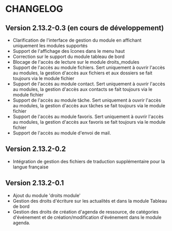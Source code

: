 CHANGELOG
=========

Version 2.13.2-0.3 (en cours de développement)
----------------------------------------------

 - Clarification de l'interface de gestion du module en affichant uniquement les modules supportés
 - Support de l'affichage des îcones dans le menu haut
 - Correction sur le support du module tableau de bord
 - Blocage de l'accès de lecture sur le module droits_modules
 - Support de l'accès au module fichiers. Sert uniquement à ouvrir l'accès au modules, la gestion d'accès aux fichiers et aux dossiers se fait toujours via le module fichier
 - Support de l'accès au module contact. Sert uniquement à ouvrir l'accès au modules, la gestion d'accès aux contacts se fait toujours via le module fichier
 - Support de l'accès au module tâche. Sert uniquement à ouvrir l'accès au modules, la gestion d'accès aux tâches se fait toujours via le module fichier
 - Support de l'accès au module favoris. Sert uniquement à ouvrir l'accès au modules, la gestion d'accès aux favoris se fait toujours via le module fichier
 - Support de l'accès au module d'envoi de mail.



Version 2.13.2-0.2
------------------

 - Intégration de gestion des fichiers de traduction supplémentaire pour la langue française



Version 2.13.2-0.1
------------------

 - Ajout du module 'droits module'
 - Gestion des droits d'écriture sur les actualités et dans la module Tableau de bord
 - Gestion des droits de création d'agenda de ressource, de catégories d'événement et de création/modification d'événement dans le module agenda.